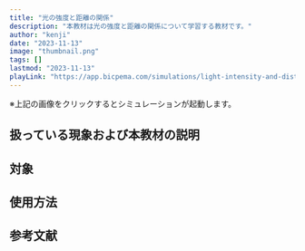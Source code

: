 ```yaml
---
title: "光の強度と距離の関係"
description: "本教材は光の強度と距離の関係について学習する教材です。"
author: "kenji"
date: "2023-11-13"
image: "thumbnail.png"
tags: []
lastmod: "2023-11-13"
playLink: "https://app.bicpema.com/simulations/light-intensity-and-distance"
---
```

※上記の画像をクリックするとシミュレーションが起動します。

## 扱っている現象および本教材の説明

## 対象

## 使用方法

## 参考文献
